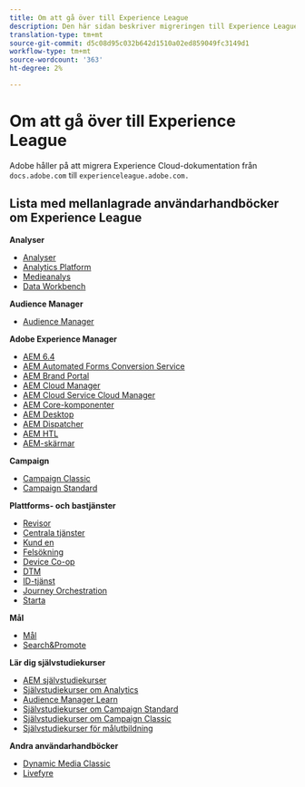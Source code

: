 ```yaml
---
title: Om att gå över till Experience League
description: Den här sidan beskriver migreringen till Experience League och innehåller en lista med länkar till mellanlagrade användarhandböcker.
translation-type: tm+mt
source-git-commit: d5c08d95c032b642d1510a02ed859049fc3149d1
workflow-type: tm+mt
source-wordcount: '363'
ht-degree: 2%

---
```



# Om att gå över till Experience League

Adobe håller på att migrera Experience Cloud-dokumentation från `docs.adobe.com` till `experienceleague.adobe.com.`

## Lista med mellanlagrade användarhandböcker om Experience League

**Analyser**

* [Analyser](https://experienceleague.adobe.com/docs/analytics/landing/index.html)
* [Analytics Platform](https://experienceleague.adobe.com/docs/analytics-platform/using/cja-landing.html)
* [Medieanalys](https://experienceleague.adobe.com/docs/media-analytics/using/media-overview.html)
* [Data Workbench](https://experienceleague.adobe.com/docs/data-workbench/using/index.html)

**Audience Manager**

* [Audience Manager](https://experienceleague.adobe.com/docs/audience-manager/user-guide/aam-home.html)

**Adobe Experience Manager**

* [AEM 6.4](https://experienceleague.adobe.com/docs/experience-manager-64/administering/index.html)
* [AEM Automated Forms Conversion Service](https://experienceleague.adobe.com/docs/aem-forms-automated-conversion-service/using/introduction.html)
* [AEM Brand Portal](https://experienceleague.adobe.com/docs/experience-manager-brand-portal/using/index.html)
* [AEM Cloud Manager](https://experienceleague.adobe.com/docs/experience-manager-cloud-manager/using/introduction-to-cloud-manager.html)
* [AEM Cloud Service Cloud Manager](https://experienceleague.adobe.com/docs/experience-manager-cloud-service-cloud-manager/using/introduction-to-cloud-service.html)
* [AEM Core-komponenter](https://experienceleague.adobe.com/docs/experience-manager-core-components/using/introduction.html)
* [AEM Desktop](https://experienceleague.adobe.com/docs/experience-manager-desktop-app/using/introduction.html)
* [AEM Dispatcher](https://experienceleague.adobe.com/docs/experience-manager-dispatcher/using/dispatcher.html)
* [AEM HTL](https://experienceleague.adobe.com/docs/experience-manager-htl/using/overview.html)
* [AEM-skärmar](https://experienceleague.adobe.com/docs/experience-manager-screens/user-guide/aem-screens-introduction.html)

**Campaign**

* [Campaign Classic](https://experienceleague.adobe.com/docs/campaign-classic/using/campaign-classic-home.html)
* [Campaign Standard](https://experienceleague.adobe.com/docs/campaign-standard/using/campaign-standard-home.html)

**Plattforms- och bastjänster**

* [Revisor](https://experienceleague.adobe.com/docs/auditor/using/overview.html)
* [Centrala tjänster](https://experienceleague.adobe.com/docs/core-services/interface/marketing-cloud-integrations.html)
* [Kund en](https://experienceleague.adobe.com/docs/customer-one/using/index.html)
* [Felsökning](https://experienceleague.adobe.com/docs/debugger/using/experience-cloud-debugger.html)
* [Device Co-op](https://experienceleague.adobe.com/docs/device-co-op/using/index.html)
* [DTM](https://experienceleague.adobe.com/docs/dtm/using/dtm-home.html)
* [ID-tjänst](https://experienceleague.adobe.com/docs/id-service/using/index.html)
* [Journey Orchestration](https://experienceleague.adobe.com/docs/journeys/using/journey-orchestration-home.html)
* [Starta](https://experienceleague.adobe.com/docs/launch/using/overview.html)

**Mål**

* [Mål](https://experienceleague.adobe.com/docs/target/using/target-home.html)
* [Search&amp;Promote](https://experienceleague.adobe.com/docs/search-promote/using/sp-home.html)

**Lär dig självstudiekurser**

* [AEM självstudiekurser](https://experienceleague.adobe.com/docs/audience-manager-learn/tutorials/overview.html)
* [Självstudiekurser om Analytics](https://experienceleague.adobe.com/docs/analytics-learn/tutorials/overview.html)
* [Audience Manager Learn](https://experienceleague.adobe.com/docs/audience-manager-learn/tutorials/overview.html)
* [Självstudiekurser om Campaign Standard](https://experienceleague.adobe.com/docs/campaign-standard-learn/tutorials/overview.html)
* [Självstudiekurser om Campaign Classic](https://experienceleague.adobe.com/docs/campaign-classic-learn/tutorials/overview.html)
* [Självstudiekurser för målutbildning](https://experienceleague.adobe.com/docs/target-learn/tutorials/overview.html)

**Andra användarhandböcker**

* [Dynamic Media Classic](https://experienceleague.adobe.com/docs/dynamic-media-classic/using/index.html)
* [Livefyre](https://experienceleague.adobe.com/docs/livefyre/using/index.html)
